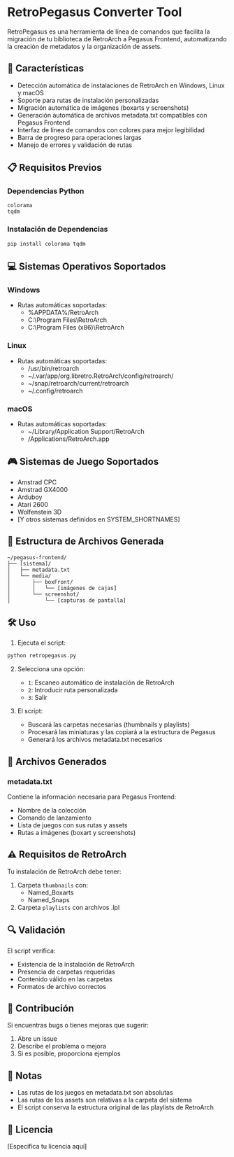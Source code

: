 # RetroPegasus Converter Tool

RetroPegasus es una herramienta de línea de comandos que facilita la migración de tu biblioteca de RetroArch a Pegasus Frontend, automatizando la creación de metadatos y la organización de assets.

## 🚀 Características

- Detección automática de instalaciones de RetroArch en Windows, Linux y macOS
- Soporte para rutas de instalación personalizadas
- Migración automática de imágenes (boxarts y screenshots)
- Generación automática de archivos metadata.txt compatibles con Pegasus Frontend
- Interfaz de línea de comandos con colores para mejor legibilidad
- Barra de progreso para operaciones largas
- Manejo de errores y validación de rutas

## 📋 Requisitos Previos

### Dependencias Python
```
colorama
tqdm
```

### Instalación de Dependencias
```bash
pip install colorama tqdm
```

## 💻 Sistemas Operativos Soportados

### Windows
- Rutas automáticas soportadas:
  - %APPDATA%/RetroArch
  - C:\Program Files\RetroArch
  - C:\Program Files (x86)\RetroArch

### Linux
- Rutas automáticas soportadas:
  - /usr/bin/retroarch
  - ~/.var/app/org.libretro.RetroArch/config/retroarch/
  - ~/snap/retroarch/current/retroarch
  - ~/.config/retroarch

### macOS
- Rutas automáticas soportadas:
  - ~/Library/Application Support/RetroArch
  - /Applications/RetroArch.app

## 🎮 Sistemas de Juego Soportados

- Amstrad CPC
- Amstrad GX4000
- Arduboy
- Atari 2600
- Wolfenstein 3D
- [Y otros sistemas definidos en SYSTEM_SHORTNAMES]

## 📁 Estructura de Archivos Generada

```
~/pegasus-frontend/
├── [sistema]/
│   ├── metadata.txt
│   └── media/
│       ├── boxFront/
│       │   └── [imágenes de cajas]
│       └── screenshot/
│           └── [capturas de pantalla]
```

## 🛠️ Uso

1. Ejecuta el script:
```bash
python retropegasus.py
```

2. Selecciona una opción:
   - `1`: Escaneo automático de instalación de RetroArch
   - `2`: Introducir ruta personalizada
   - `3`: Salir

3. El script:
   - Buscará las carpetas necesarias (thumbnails y playlists)
   - Procesará las miniaturas y las copiará a la estructura de Pegasus
   - Generará los archivos metadata.txt necesarios

## 📄 Archivos Generados

### metadata.txt
Contiene la información necesaria para Pegasus Frontend:
- Nombre de la colección
- Comando de lanzamiento
- Lista de juegos con sus rutas y assets
- Rutas a imágenes (boxart y screenshots)

## ⚠️ Requisitos de RetroArch

Tu instalación de RetroArch debe tener:
1. Carpeta `thumbnails` con:
   - Named_Boxarts
   - Named_Snaps
2. Carpeta `playlists` con archivos .lpl

## 🔍 Validación

El script verifica:
- Existencia de la instalación de RetroArch
- Presencia de carpetas requeridas
- Contenido válido en las carpetas
- Formatos de archivo correctos

## 🤝 Contribución

Si encuentras bugs o tienes mejoras que sugerir:
1. Abre un issue
2. Describe el problema o mejora
3. Si es posible, proporciona ejemplos

## 📝 Notas

- Las rutas de los juegos en metadata.txt son absolutas
- Las rutas de los assets son relativas a la carpeta del sistema
- El script conserva la estructura original de las playlists de RetroArch

## 📜 Licencia

[Especifica tu licencia aquí]
